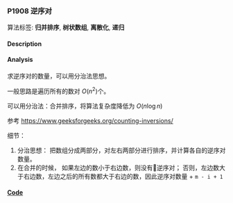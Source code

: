 ### P1908 逆序对

算法标签: **归并排序**, **树状数组**, **离散化**, **递归**


#### Description

#### Analysis

求逆序对的数量，可以用分治法思想。

一般思路是遍历所有的数对 $O(n^2)$个。

可以用分治法：合并排序，将算法复杂度降低为 $O(n\log n)$

参考 https://www.geeksforgeeks.org/counting-inversions/


细节：

1. 分治思想： 把数组分成两部分，对左右两部分进行排序，并计算各自的逆序对数量。
2. 在合并的时候， 如果左边的数小于右边数，则没有逆序对； 否则，左边数大于右边数，左边之后的所有数都大于右边的数，因此逆序对数量 + `m - i + 1`


#### [Code](../cpp/p1908.cpp)
